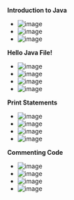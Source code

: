 **Introduction to Java**
- ![image](https://github.com/user-attachments/assets/60c63fd9-39e6-4085-b6aa-f52981ad6f23)
- ![image](https://github.com/user-attachments/assets/ad22005b-ae2a-405e-9e11-2aa4558e0281)
- ![image](https://github.com/user-attachments/assets/866658f7-6388-47af-bc2b-e7bead965437)

**Hello Java File!**
- ![image](https://github.com/user-attachments/assets/8738a0e3-b991-47ec-8485-3e377075c8ac)
- ![image](https://github.com/user-attachments/assets/80573211-cfcb-4d25-9eaa-90c41bcd45c1)
- ![image](https://github.com/user-attachments/assets/b547e15e-bac3-46f7-923f-ef26fb2561fd)
- ![image](https://github.com/user-attachments/assets/32bb05ac-848c-4952-894b-191c265f9691)

**Print Statements**
- ![image](https://github.com/user-attachments/assets/46bf8d0e-88c2-43fb-92c4-fe620ba35ae5)
- ![image](https://github.com/user-attachments/assets/62552e86-9b7d-4d40-bbf9-8e4e783b63f2)
- ![image](https://github.com/user-attachments/assets/0e8206a4-13c1-4476-b4c9-55c254650ec4)
- ![image](https://github.com/user-attachments/assets/42aece50-5f1c-41cd-85a0-ba1147d64023)

**Commenting Code**
- ![image](https://github.com/user-attachments/assets/56ff3019-1e6b-4eeb-8a23-06dc15bbb6bd)
- ![image](https://github.com/user-attachments/assets/4c19828a-8cf4-4ee1-8156-83ccb56d9bab)
- ![image](https://github.com/user-attachments/assets/0031116e-57f5-4f6a-8553-354ef25e0717)
- ![image](https://github.com/user-attachments/assets/8f8ba615-e9fb-4692-9582-3d02c25fc78a)

